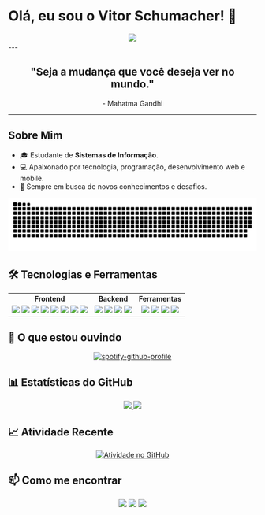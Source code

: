 # Olá, eu sou o Vitor Schumacher! 👋

<div align="center">
  <img src="https://media.giphy.com/media/13HgwGsXF0aiGY/giphy.gif" width="400px">
</div>
---

<div align="center">
  <h2>"Seja a mudança que você deseja ver no mundo."</h2>
  <p>- Mahatma Gandhi</p>
</div>

---

## Sobre Mim

- 🎓 Estudante de **Sistemas de Informação**.
- 💻 Apaixonado por tecnologia, programação, desenvolvimento web e mobile.
- 🚀 Sempre em busca de novos conhecimentos e desafios.

<div align="center">
  
 ![Snake animation](https://raw.githubusercontent.com/VitorSchumacher/VitorSchumacher/manual-run-output/only-svg/github-contribution-grid-snake-dark.svg)
  
</div>

## 🛠 Tecnologias e Ferramentas

<div align="center">
  
<table>
  <tr>
    <td align="center"><strong>Frontend</strong></td>
    <td align="center"><strong>Backend</strong></td>
    <td align="center"><strong>Ferramentas</strong></td>
  </tr>
  <tr>
    <td align="center">
      <img src="https://img.shields.io/badge/-React-61DAFB?style=flat&logo=react&logoColor=white" />
      <img src="https://img.shields.io/badge/-React%20Native-61DAFB?style=flat&logo=react&logoColor=white" />
      <img src="https://img.shields.io/badge/-Next.js-000000?style=flat&logo=nextdotjs&logoColor=white" />
      <img src="https://img.shields.io/badge/-Expo-000020?style=flat&logo=expo&logoColor=white" />
      <img src="https://img.shields.io/badge/-TypeScript-3178C6?style=flat&logo=typescript&logoColor=white" />
      <img src="https://img.shields.io/badge/-JavaScript-F7DF1E?style=flat&logo=javascript&logoColor=black" />
      <img src="https://img.shields.io/badge/-HTML5-E34F26?style=flat&logo=html5&logoColor=white" />
      <img src="https://img.shields.io/badge/-CSS3-1572B6?style=flat&logo=css3&logoColor=white" />
    </td>
    <td align="center">
      <img src="https://img.shields.io/badge/-Node.js-339933?style=flat&logo=node.js&logoColor=white" />
      <img src="https://img.shields.io/badge/-Python-3776AB?style=flat&logo=python&logoColor=white" />
      <img src="https://img.shields.io/badge/-C%23-239120?style=flat&logo=c-sharp&logoColor=white" />
      <img src="https://img.shields.io/badge/-C-A8B9CC?style=flat&logo=c&logoColor=white" />
    </td>
    <td align="center">
      <img src="https://img.shields.io/badge/-Git-F05032?style=flat&logo=git&logoColor=white" />
      <img src="https://img.shields.io/badge/-VS%20Code-007ACC?style=flat&logo=visual-studio-code&logoColor=white" />
      <img src="https://img.shields.io/badge/-Xcode-1575F9?style=flat&logo=xcode&logoColor=white" />
      <img src="https://img.shields.io/badge/-Android%20Studio-3DDC84?style=flat&logo=android-studio&logoColor=white" />
    </td>
  </tr>
</table>

</div>

## 🎵 O que estou ouvindo

<div align="center">
  
[![spotify-github-profile](https://spotify-github-profile.kittinanx.com/api/view?uid=22yto5okklnppeemvoynw5wjy&cover_image=true&theme=default&show_offline=true&background_color=121212&interchange=false&bar_color=53b14f&bar_color_cover=false)](https://spotify-github-profile.kittinanx.com/api/view?uid=22yto5okklnppeemvoynw5wjy&redirect=true)
  
</div>

## 📊 Estatísticas do GitHub

<div align="center">
  <a href="https://github.com/VitorSchumacher">
    <img height="180em" src="https://github-readme-stats.vercel.app/api?username=VitorSchumacher&show_icons=true&theme=dracula&include_all_commits=true&count_private=true"/>
    <img height="180em" src="https://github-readme-stats.vercel.app/api/top-langs/?username=VitorSchumacher&layout=compact&langs_count=7&theme=dracula"/>
  </a>
</div>

## 📈 Atividade Recente

<div align="center">
  
[![Atividade no GitHub](https://github-readme-activity-graph.vercel.app/graph?username=VitorSchumacher&theme=dracula)](https://github.com/ashutosh00710/github-readme-activity-graph)
  
</div>

## 📫 Como me encontrar

<div align="center">
  
  <a href="mailto:dudu.schuminha@gmail.com"><img src="https://img.shields.io/badge/-Email-D14836?style=for-the-badge&logo=Gmail&logoColor=white"/></a>
  <a href="https://www.linkedin.com/in/vitor-eduardo-schumacher-949079217/"><img src="https://img.shields.io/badge/-LinkedIn-0077B5?style=for-the-badge&logo=LinkedIn&logoColor=white"/></a>
  <a href="https://www.instagram.com/vitor_vs38/"><img src="https://img.shields.io/badge/-Instagram-E4405F?style=for-the-badge&logo=Instagram&logoColor=white"/></a>
  
</div>
